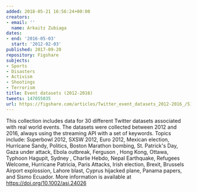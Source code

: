 ```yaml
---
added: 2018-05-21 16:56:24+00:00
creators:
- email: ''
  name: Arkaitz Zubiaga
dates:
- end: '2016-05-03'
  start: '2012-02-03'
published: 2017-09-20
repository: Figshare
subjects:
- Sports
- Disasters
- Activism
- Shootings
- Terrorism
title: Event datasets (2012-2016)
tweets: 147055035
url: https://figshare.com/articles/Twitter_event_datasets_2012-2016_/5100460
---
```


This collection includes data for 30 different Twitter datasets associated with real world events. The datasets were collected between 2012 and 2016, always using the streaming API with a set of keywords. Topics include: Superbowl 2012, SXSW 2012, Euro 2012, Mexican election, Hurricane Sandy, Politics, Boston Marathon bombing, St. Patrick's Day, Gaza under attack, Ebola outbreak, Ferguson , Hong Kong, Ottawa, Typhoon Hagupit, Sydney , Charlie Hebdo, Nepal Earthquake, Refugees Welcome, Hurricane Patricia, Paris Attacks, Irish election, Brexit, Brussels Airport explossion, Lahore blast, Cyprus hijacked plane, Panama papers, and Sismo Ecuador. More information is available at https://doi.org/10.1002/asi.24026
